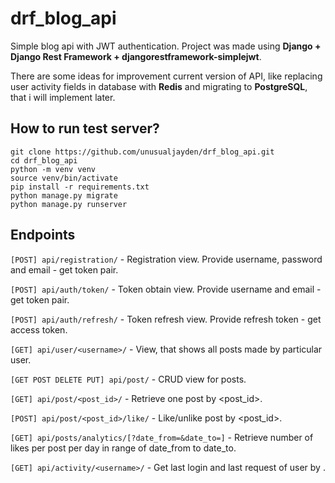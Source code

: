 # drf_blog_api
Simple blog api with JWT authentication. Project was made using **Django + Django Rest Framework + djangorestframework-simplejwt**.

There are some ideas for improvement current version of API, like replacing user activity fields in database with **Redis** and migrating to **PostgreSQL**, that i will implement later. 


## How to run test server?
```
git clone https://github.com/unusualjayden/drf_blog_api.git
cd drf_blog_api
python -m venv venv
source venv/bin/activate
pip install -r requirements.txt
python manage.py migrate
python manage.py runserver
```

## Endpoints
```[POST] api/registration/``` - Registration view. Provide username, password and email - get token pair.

```[POST] api/auth/token/``` - Token obtain view. Provide username and email - get token pair.

```[POST] api/auth/refresh/``` - Token refresh view. Provide refresh token - get access token.

```[GET] api/user/<username>/``` - View, that shows all posts made by particular user.

```[GET POST DELETE PUT] api/post/``` -  CRUD view for posts.

```[GET] api/post/<post_id>/``` - Retrieve one post by <post_id>.

```[POST] api/post/<post_id>/like/``` - Like/unlike post by <post_id>.

```[GET] api/posts/analytics/[?date_from=&date_to=]``` - Retrieve number of likes per post per day in range of date_from to date_to.

```[GET] api/activity/<username>/``` - Get last login and last request of user by <username>.
